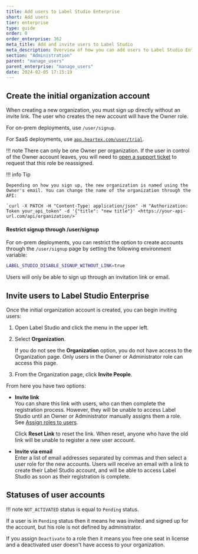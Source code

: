 ```yaml
---
title: Add users to Label Studio Enterprise
short: Add users
tier: enterprise
type: guide
order: 0
order_enterprise: 362
meta_title: Add and invite users to Label Studio
meta_description: Overview of how you can add users to Label Studio Enterprise
section: "Administration"
parent: "manage_users"
parent_enterprise: "manage_users"
date: 2024-02-05 17:15:19
---
```


## Create the initial organization account

When creating a new organization, you must sign up directly without an invite link. The user who creates the new account will have the Owner role. 

For on-prem deployments, use `/user/signup`. 

For SaaS deployments, use [`app.heartex.com/user/trial`](https://app.heartex.com/user/trial).

!!! note
    There can only be one Owner per organization. If the user in control of the Owner account leaves, you will need to [open a support ticket](https://support.humansignal.com/hc/en-us/requests/new) to request that this role be reassigned. 

!!! info Tip

    Depending on how you sign up, the new organization is named using the Owner's email. You can change the name of the organization through the API: 

    `curl -X PATCH -H "Content-Type: application/json" -H "Authorization: Token your_api_token" -d '{"title": "new title"}' <https://your-api-url.com/api/organization/>`


#### Restrict signup through /user/signup

For on-prem deployments, you can restrict the option to create accounts through the `/user/signup` page by setting the following environment variable:

```bash
LABEL_STUDIO_DISABLE_SIGNUP_WITHOUT_LINK=true
```

Users will only be able to sign up through an invitation link or email. 


## Invite users to Label Studio Enterprise

Once the initial organization account is created, you can begin inviting users:

1. Open Label Studio and click the menu in the upper left. 
2. Select **Organization**. 

    If you do not see the **Organization** option, you do not have access to the Organization page. Only users in the Owner or Administrator role can access this page. 
3. From the Organization page, click **Invite People**. 

From here you have two options:

* **Invite link**  
You can share this link with users, who can then complete the registration process. However, they will be unable to access Label Studio until an Owner or Administrator manually assigns them a role. See [Assign roles to users](admin_user_manage#Assign-roles-to-users). 

    Click **Reset Link** to reset the link. When reset, anyone who have the old link will be unable to register a new user account. 

* **Invite via email**  
Enter a list of email addresses separated by commas and then select a user role for the new accounts. Users will receive an email with a link to create their Label Studio account, and will be able to access Label Studio as soon as their registration is complete. 


## Statuses of user accounts

!!! note
    `NOT_ACTIVATED` status is equal to `Pending` status.

If a user is in `Pending` status then it means he was invited and signed up for the account, but his role is not defined by administrator.

If you assign `Deactivate` to a role then it means you free one seat in license and a deactivated user doesn't have access to your organization.